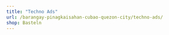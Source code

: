 ```yaml
---
title: "Techno Ads"
url: /barangay-pinagkaisahan-cubao-quezon-city/techno-ads/
shop: Basteln
---
```

